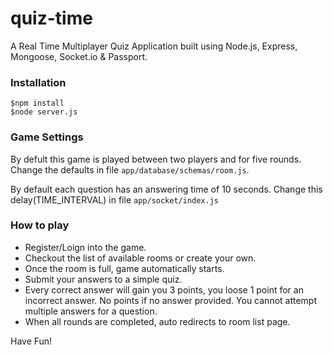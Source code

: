 # quiz-time
A Real Time Multiplayer Quiz Application built using Node.js, Express, Mongoose, Socket.io &amp; Passport.

### Installation
	$npm install
	$node server.js

### Game Settings
By defult this game is played between two players and for five rounds.
Change the defaults in file `app/database/schemas/room.js`.

By default each question has an answering time of 10 seconds.
Change this delay(TIME_INTERVAL) in file  `app/socket/index.js` 

### How to play
- Register/Loign into the game.
- Checkout the list of available rooms or create your own.
- Once the room is full, game automatically starts.
- Submit your answers to a simple quiz.
- Every correct answer will gain you 3 points, you loose 1 point for an incorrect answer. No points if no answer provided. You cannot attempt multiple answers for a question.
- When all rounds are completed, auto redirects to room list page.

Have Fun!
